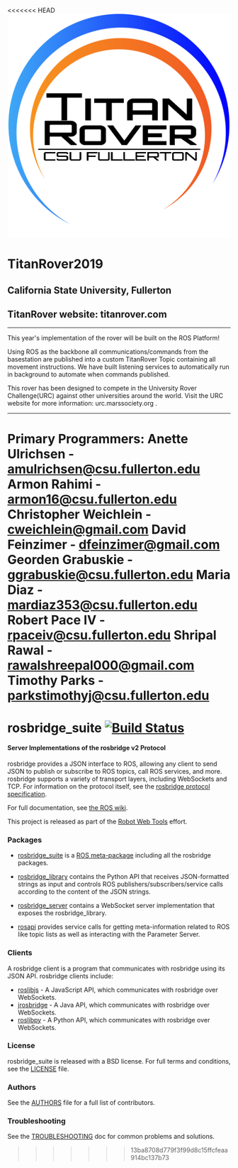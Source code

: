 <<<<<<< HEAD
<img src="logo.png"
     alt="TitanRover icon"
     style="float: center;" />

# TitanRover2019
## California State University, Fullerton
## TitanRover website: titanrover.com
--------

This year's implementation of the rover will be built on the ROS Platform!

Using ROS as the backbone all communications/commands from the basestation are published into a custom TitanRover Topic containing all movement instructions. We have built listening services to automatically run in background to automate when commands published. 

This rover has been designed to compete in the University Rover Challenge(URC) against other universities around the world. Visit the URC website for more information: urc.marssociety.org . 




-------
Primary Programmers:
Anette Ulrichsen        -   amulrichsen@csu.fullerton.edu
Armon Rahimi            -   armon16@csu.fullerton.edu
Christopher Weichlein   -   cweichlein@gmail.com
David Feinzimer         -   dfeinzimer@gmail.com
Georden Grabuskie       -   ggrabuskie@csu.fullerton.edu
Maria Diaz              -   mardiaz353@csu.fullerton.edu
Robert Pace IV          -   rpaceiv@csu.fullerton.edu
Shripal Rawal           -   rawalshreepal000@gmail.com
Timothy Parks           -   parkstimothyj@csu.fullerton.edu
=======
rosbridge_suite [![Build Status](https://api.travis-ci.org/RobotWebTools/rosbridge_suite.png)](https://travis-ci.org/RobotWebTools/rosbridge_suite)
===============

#### Server Implementations of the rosbridge v2 Protocol

rosbridge provides a JSON interface to ROS, allowing any client to send JSON to publish or subscribe to ROS topics, call ROS services, and more. rosbridge supports a variety of transport layers, including WebSockets and TCP. For information on the protocol itself, see the [rosbridge protocol specification](ROSBRIDGE_PROTOCOL.md).

For full documentation, see [the ROS wiki](http://ros.org/wiki/rosbridge_suite).

This project is released as part of the [Robot Web Tools](http://robotwebtools.org/) effort.

### Packages

 * [rosbridge_suite](rosbridge_suite) is a [ROS meta-package](http://www.ros.org/wiki/catkin/conceptual_overview#Metapackages_and_the_Elimination_of_Stacks) including all the rosbridge packages.

 * [rosbridge_library](rosbridge_library) contains the Python API that receives JSON-formatted strings as input and controls ROS publishers/subscribers/service calls according to the content of the JSON strings.

 * [rosbridge_server](rosbridge_server) contains a WebSocket server implementation that exposes the rosbridge_library.

 * [rosapi](rosapi) provides service calls for getting meta-information related to ROS like topic lists as well as interacting with the Parameter Server.

### Clients

A rosbridge client is a program that communicates with rosbridge using its JSON API. rosbridge clients include:

 * [roslibjs](https://github.com/RobotWebTools/roslibjs) - A JavaScript API, which communicates with rosbridge over WebSockets.
 * [jrosbridge](https://github.com/WPI-RAIL/jrosbridge) - A Java API, which communicates with rosbridge over WebSockets.
 * [roslibpy](https://github.com/gramaziokohler/roslibpy) - A Python API, which communicates with rosbridge over WebSockets.

### License
rosbridge_suite is released with a BSD license. For full terms and conditions, see the [LICENSE](LICENSE) file.

### Authors
See the [AUTHORS](AUTHORS.md) file for a full list of contributors.

### Troubleshooting

See the [TROUBLESHOOTING](TROUBLESHOOTING.md) doc for common problems and solutions.
>>>>>>> 13ba8708d779f3f99d8c15ffcfeaa914bc137b73
